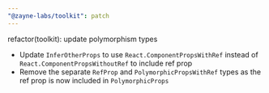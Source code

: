 ```yaml
---
"@zayne-labs/toolkit": patch
---
```


refactor(toolkit): update polymorphism types

-  Update `InferOtherProps` to use `React.ComponentPropsWithRef` instead of `React.ComponentPropsWithoutRef` to include ref prop
-  Remove the separate `RefProp` and `PolymorphicPropsWithRef` types as the ref prop is now included in `PolymorphicProps`
